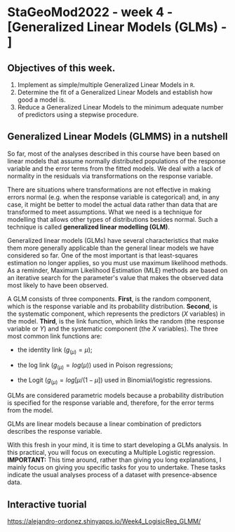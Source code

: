 # **StaGeoMod2022 - week 4 -[Generalized Linear Models (GLMs) - ]**

## Objectives of this week.

1.	Implement as simple/multiple Generalized Linear Models in `R`. 
2.	Determine the fit of a Generalized Linear Models and establish how good a model is.
3.	Reduce a Generalized Linear Models to the minimum adequate number of predictors using a stepwise procedure.

## Generalized Linear Models (GLMMS) in a nutshell

So far, most of the analyses described in this course have been based on linear models that assume normally distributed populations of the response variable and the error terms from the fitted models. We deal with a lack of normality in the residuals via transformations on the response variable.

There are situations where transformations are not effective in making errors normal (e.g. when the response variable is categorical) and, in any case, it might be better to model the actual data rather than data that are transformed to meet assumptions. What we need is a technique for modelling that allows other types of distributions
besides normal. Such a technique is called **generalized linear modelling (GLM)**.

Generalized linear models (GLMs) have several characteristics that make them more generally applicable than the general linear models we have considered so far. One of the most important is that least-squares estimation no longer applies, so you must use maximum likelihood methods. As a reminder, Maximum Likelihood Estimation (MLE) methods are based on an iterative search for the parameter's value that makes the observed data most likely to have been observed.

A GLM consists of three components. **First**, is the random component, which is the response variable and its probability distribution. **Second**, is the systematic component, which represents the predictors ($X$ variables) in the model. **Third**, is the link function, which links the random (the response variable or $Y$) and the systematic component (the $X$ variables). The three most common link functions are:

* the identity link ($g_{(\mu)} = \mu$);

* the log link ($g_{(\mu)} = log(\mu)$) used in Poison regressions; 

* the Logit ($g_{(\mu)} = log[\mu/(1 - \mu]$) used in Binomial/logistic regressions.

GLMs are considered parametric models because a probability distribution is specified for the response variable and, therefore, for the error terms from the model.

GLMs are linear models because a linear combination of predictors describes the response variable.

With this fresh in your mind, it is time to start developing a GLMs analysis. In this practical, you will focus on executing a Multiple Logistic regression. **IMPORTANT:** This time around, rather than giving you long explanations, I mainly focus on giving you specific tasks for you to undertake. These tasks indicate the usual analyses process of a dataset with presence-absence data. 

## Interactive tuorial
 https://alejandro-ordonez.shinyapps.io/Week4_LogisicReg_GLMM/
